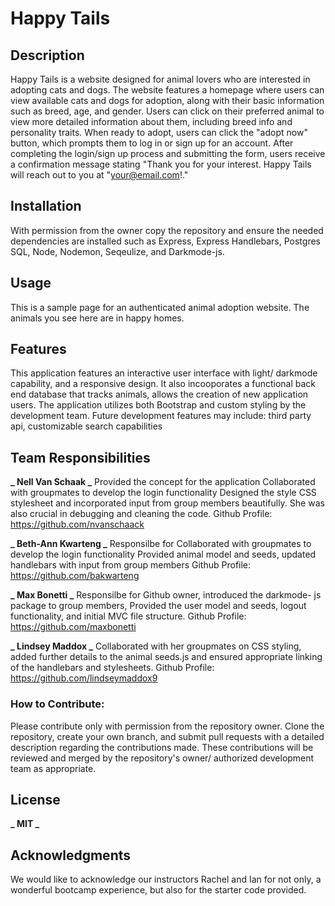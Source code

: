 # Happy Tails

## Description

Happy Tails is a website designed for animal lovers who are interested in adopting cats and dogs. The website features a homepage where users can view available cats and dogs for adoption, along with their basic information such as breed, age, and gender. Users can click on their preferred animal to view more detailed information about them, including breed info and personality traits. When ready to adopt, users can click the "adopt now" button, which prompts them to log in or sign up for an account. After completing the login/sign up process and submitting the form, users receive a confirmation message stating "Thank you for your interest. Happy Tails will reach out to you at "your@email.com!."

## Installation

With permission from the owner copy the repository and ensure the needed dependencies are installed such as Express, Express Handlebars, Postgres SQL, Node, Nodemon, Seqeulize, and Darkmode-js.

## Usage

This is a sample page for an authenticated animal adoption website. The animals you see here are in happy homes.

## Features

This application features an interactive user interface with light/ darkmode capability, and a responsive design. It also incooporates a functional back end database that tracks animals, allows the creation of new application users. The application utilizes both Bootstrap and custom styling by the development team. Future development features may include: third party api, customizable search capabilities

## Team Responsibilities

**_ Nell Van Schaak _**
Provided the concept for the application
Collaborated with groupmates to develop the login functionality
Designed the style CSS stylesheet and incorporated input from group members beautifully. She was also crucial in debugging and cleaning the code.
Github Profile: https://github.com/nvanschaack

**_ Beth-Ann Kwarteng _**
Responsilbe for Collaborated with groupmates to develop the login functionality
Provided animal model and seeds, updated handlebars with input from group members
Github Profile: https://github.com/bakwarteng

**_ Max Bonetti _**
Responsilbe for Github owner, introduced the darkmode- js package to group members,
Provided the user model and seeds, logout functionality, and initial MVC file structure.
Github Profile: https://github.com/maxbonetti

**_ Lindsey Maddox _**
Collaborated with her groupmates on CSS styling, added further details to the animal seeds.js and ensured appropriate linking of the handlebars and stylesheets.
Github Profile: https://github.com/lindseymaddox9

### How to Contribute:

Please contribute only with permission from the repository owner. Clone the repository, create your own branch, and submit pull requests with a detailed description regarding the contributions made. These contributions will be reviewed and merged by the repository's owner/ authorized development team as appropriate.

## License

**_ MIT _**

## Acknowledgments

We would like to acknowledge our instructors Rachel and Ian for not only, a wonderful bootcamp experience, but also for the starter code provided.
